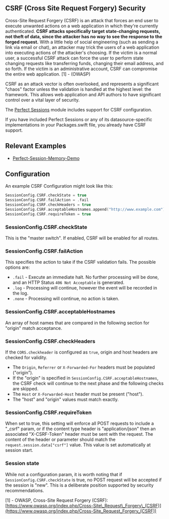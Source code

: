 ## CSRF (Cross Site Request Forgery) Security

Cross-Site Request Forgery (CSRF) is an attack that forces an end user to execute unwanted actions on a web application in which they're currently authenticated. **CSRF attacks specifically target state-changing requests, not theft of data, since the attacker has no way to see the response to the forged request.** With a little help of social engineering (such as sending a link via email or chat), an attacker may trick the users of a web application into executing actions of the attacker's choosing. If the victim is a normal user, a successful CSRF attack can force the user to perform state changing requests like transferring funds, changing their email address, and so forth. If the victim is an administrative account, CSRF can compromise the entire web application. [1] - (OWASP)

CSRF as an attack vector is often overlooked, and represents a significant "chaos" factor unless the validation is handled at the highest level: the framework. This allows web application and API authors to have significant control over a vital layer of security.

The [Perfect Sessions](https://github.com/PerfectlySoft/PerfectDocs/blob/master/guide/sessions.md) module includes support for CSRF configuration.

If you have included Perfect Sessions or any of its datasource-specific implementations in your Packages.swift file, you already have CSRF support.

## Relevant Examples

* [Perfect-Session-Memory-Demo](https://github.com/PerfectExamples/Perfect-Session-Memory-Demo)


## Configuration

An example CSRF Configuration might look like this:

``` swift 
SessionConfig.CSRF.checkState = true
SessionConfig.CSRF.failAction = .fail
SessionConfig.CSRF.checkHeaders = true
SessionConfig.CSRF.acceptableHostnames.append("http://www.example.com")
SessionConfig.CSRF.requireToken = true
```

### SessionConfig.CSRF.checkState

This is the "master switch". If enabled, CSRF will be enabled for all routes.

### SessionConfig.CSRF.failAction

This specifies the action to take if the CSRF validation fails. The possible options are: 

* `.fail` - Execute an immediate halt. No further processing will be done, and an HTTP Status `406 Not Acceptable` is generated.
* `.log` - Processing will continue, however the event will be recorded in the log.
* `.none` - Processing will continue, no action is taken.

### SessionConfig.CSRF.acceptableHostnames

An array of host names that are compared in the following section for "origin" match acceptance. 


### SessionConfig.CSRF.checkHeaders

If the `CORS.checkheader` is configured as `true`, origin and host headers are checked for validity.

* The `Origin`, `Referrer` or `X-Forwarded-For` headers must be populated ("origin").
* If the "origin" is specified in `SessionConfig.CSRF.acceptableHostnames`, the CSRF check will continue to the next phase and the following checks are skipped.
* The `Host` or `X-Forwarded-Host` header must be present ("host").
* The "host" and "origin" values must match exactly.



### SessionConfig.CSRF.requireToken

When set to true, this setting will enforce all POST requests to include a "_csrf" param, or if the content type header is "application/json" then an associated "X-CSRF-Token" header must be sent with the request. The content of the header or parameter should match the `request.session.data["csrf"]` value. This value is set automatically at session start.

### Session state

While not a configuration param, it is worth noting that if `SessionConfig.CSRF.checkState` is true, no POST request will be accepted if the session is "new". This is a deliberate position supported by security recommendations.


 


[1] - OWASP, Cross-Site Request Forgery (CSRF): [https://www.owasp.org/index.php/Cross-Site\_Request\_Forgery\_(CSRF)](https://www.owasp.org/index.php/Cross-Site_Request_Forgery_(CSRF))